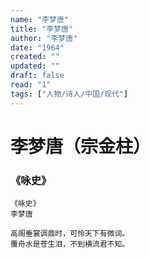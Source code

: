 ```yaml
---
name: "李梦唐"
title: "李梦唐"
author: "李梦唐"
date: "1964"
created: ""
updated: ""
draft: false
read: "1"
tags: ["人物/诗人/中国/现代"]
---
```


# 李梦唐（宗金柱）

### 《咏史》
```
《咏史》
李梦唐

高阁垂裳调鼎时，可怜天下有微词。
覆舟水是苍生泪，不到横流君不知。
```